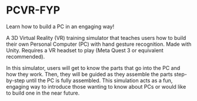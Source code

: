 # PCVR-FYP
Learn how to build a PC in an engaging way!

A 3D Virtual Reality (VR) training simulator that teaches users how to build their own Personal Computer (PC) with hand gesture recognition.
Made with Unity. Requires a VR headset to play (Meta Quest 3 or equivalent recommended).

In this simulator, users will get to know the parts that go into the PC and how they work.
Then, they will be guided as they assemble the parts step-by-step until the PC is fully assembled.
This simulation acts as a fun, engaging way to introduce those wanting to know about PCs or would like to build one in the near future.

